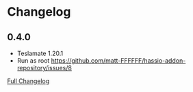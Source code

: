 # Changelog

## 0.4.0

* Teslamate 1.20.1
* Run as root <https://github.com/matt-FFFFFF/hassio-addon-repository/issues/8>

[Full Changelog](https://github.com/matt-FFFFFF/hassio-addon-repository/blob/master/teslamate/CHANGELOG.md)
